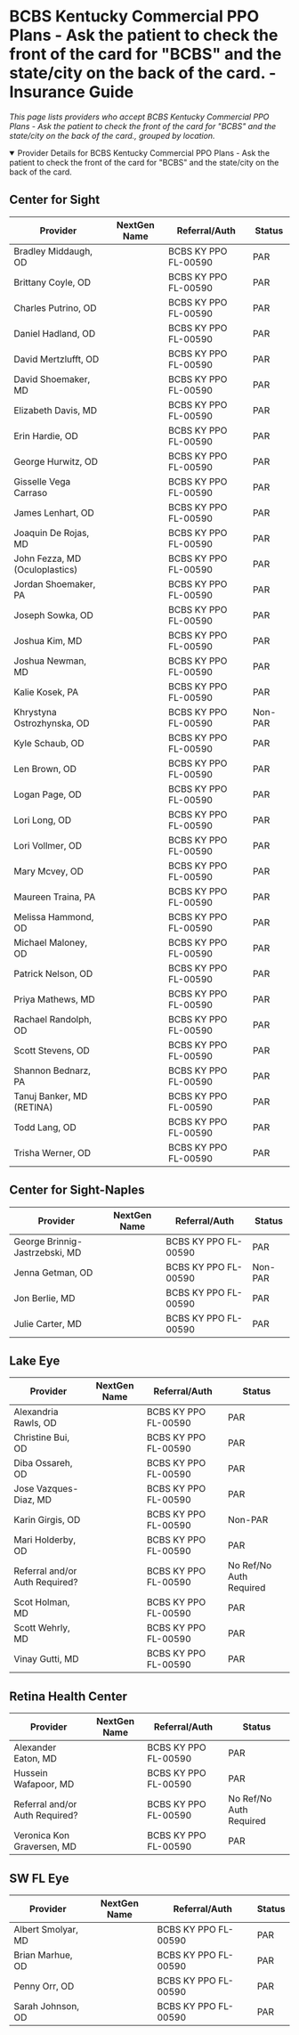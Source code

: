 # BCBS Kentucky Commercial PPO Plans - Ask the patient to check the front of the card for "BCBS" and the state/city on the back of the card. - Insurance Guide

*This page lists providers who accept BCBS Kentucky Commercial PPO Plans - Ask the patient to check the front of the card for "BCBS" and the state/city on the back of the card., grouped by location.*

<details open><summary>Provider Details for BCBS Kentucky Commercial PPO Plans - Ask the patient to check the front of the card for "BCBS" and the state/city on the back of the card.</summary>

## Center for Sight

| Provider | NextGen Name | Referral/Auth | Status |
|----------|-------------|--------------|--------|
| Bradley Middaugh, OD |  | BCBS KY PPO FL-00590 | PAR |
| Brittany Coyle, OD |  | BCBS KY PPO FL-00590 | PAR |
| Charles Putrino, OD |  | BCBS KY PPO FL-00590 | PAR |
| Daniel Hadland, OD |  | BCBS KY PPO FL-00590 | PAR |
| David Mertzlufft, OD |  | BCBS KY PPO FL-00590 | PAR |
| David Shoemaker, MD |  | BCBS KY PPO FL-00590 | PAR |
| Elizabeth Davis, MD |  | BCBS KY PPO FL-00590 | PAR |
| Erin Hardie, OD |  | BCBS KY PPO FL-00590 | PAR |
| George Hurwitz, OD |  | BCBS KY PPO FL-00590 | PAR |
| Gisselle Vega Carraso |  | BCBS KY PPO FL-00590 | PAR |
| James Lenhart, OD |  | BCBS KY PPO FL-00590 | PAR |
| Joaquin De Rojas, MD |  | BCBS KY PPO FL-00590 | PAR |
| John Fezza, MD (Oculoplastics) |  | BCBS KY PPO FL-00590 | PAR |
| Jordan Shoemaker, PA |  | BCBS KY PPO FL-00590 | PAR |
| Joseph Sowka, OD |  | BCBS KY PPO FL-00590 | PAR |
| Joshua Kim, MD |  | BCBS KY PPO FL-00590 | PAR |
| Joshua Newman, MD |  | BCBS KY PPO FL-00590 | PAR |
| Kalie Kosek, PA |  | BCBS KY PPO FL-00590 | PAR |
| Khrystyna Ostrozhynska, OD |  | BCBS KY PPO FL-00590 | Non-PAR |
| Kyle Schaub, OD |  | BCBS KY PPO FL-00590 | PAR |
| Len Brown, OD |  | BCBS KY PPO FL-00590 | PAR |
| Logan Page, OD |  | BCBS KY PPO FL-00590 | PAR |
| Lori Long, OD |  | BCBS KY PPO FL-00590 | PAR |
| Lori Vollmer, OD |  | BCBS KY PPO FL-00590 | PAR |
| Mary Mcvey, OD |  | BCBS KY PPO FL-00590 | PAR |
| Maureen Traina, PA |  | BCBS KY PPO FL-00590 | PAR |
| Melissa Hammond, OD |  | BCBS KY PPO FL-00590 | PAR |
| Michael Maloney, OD |  | BCBS KY PPO FL-00590 | PAR |
| Patrick Nelson, OD |  | BCBS KY PPO FL-00590 | PAR |
| Priya Mathews, MD |  | BCBS KY PPO FL-00590 | PAR |
| Rachael Randolph, OD |  | BCBS KY PPO FL-00590 | PAR |
| Scott Stevens, OD |  | BCBS KY PPO FL-00590 | PAR |
| Shannon Bednarz, PA |  | BCBS KY PPO FL-00590 | PAR |
| Tanuj Banker, MD (RETINA) |  | BCBS KY PPO FL-00590 | PAR |
| Todd Lang, OD |  | BCBS KY PPO FL-00590 | PAR |
| Trisha Werner, OD |  | BCBS KY PPO FL-00590 | PAR |

## Center for Sight-Naples

| Provider | NextGen Name | Referral/Auth | Status |
|----------|-------------|--------------|--------|
| George Brinnig-Jastrzebski, MD |  | BCBS KY PPO FL-00590 | PAR |
| Jenna Getman, OD |  | BCBS KY PPO FL-00590 | Non-PAR |
| Jon Berlie, MD |  | BCBS KY PPO FL-00590 | PAR |
| Julie Carter, MD |  | BCBS KY PPO FL-00590 | PAR |

## Lake Eye 

| Provider | NextGen Name | Referral/Auth | Status |
|----------|-------------|--------------|--------|
| Alexandria Rawls, OD |  | BCBS KY PPO FL-00590 | PAR |
| Christine Bui, OD |  | BCBS KY PPO FL-00590 | PAR |
| Diba Ossareh, OD |  | BCBS KY PPO FL-00590 | PAR |
| Jose Vazques-Diaz, MD |  | BCBS KY PPO FL-00590 | PAR |
| Karin Girgis, OD |  | BCBS KY PPO FL-00590 | Non-PAR |
| Mari Holderby, OD |  | BCBS KY PPO FL-00590 | PAR |
| Referral and/or Auth Required? |  | BCBS KY PPO FL-00590 | No Ref/No Auth Required |
| Scot Holman, MD |  | BCBS KY PPO FL-00590 | PAR |
| Scott Wehrly, MD |  | BCBS KY PPO FL-00590 | PAR |
| Vinay Gutti, MD |  | BCBS KY PPO FL-00590 | PAR |

## Retina Health Center

| Provider | NextGen Name | Referral/Auth | Status |
|----------|-------------|--------------|--------|
| Alexander Eaton, MD |  | BCBS KY PPO FL-00590 | PAR |
| Hussein Wafapoor, MD |  | BCBS KY PPO FL-00590 | PAR |
| Referral and/or Auth Required? |  | BCBS KY PPO FL-00590 | No Ref/No Auth Required |
| Veronica Kon Graversen, MD |  | BCBS KY PPO FL-00590 | PAR |

## SW FL Eye

| Provider | NextGen Name | Referral/Auth | Status |
|----------|-------------|--------------|--------|
| Albert Smolyar, MD |  | BCBS KY PPO FL-00590 | PAR |
| Brian Marhue, OD |  | BCBS KY PPO FL-00590 | PAR |
| Penny Orr, OD |  | BCBS KY PPO FL-00590 | PAR |
| Sarah Johnson, OD |  | BCBS KY PPO FL-00590 | PAR |

</details>


